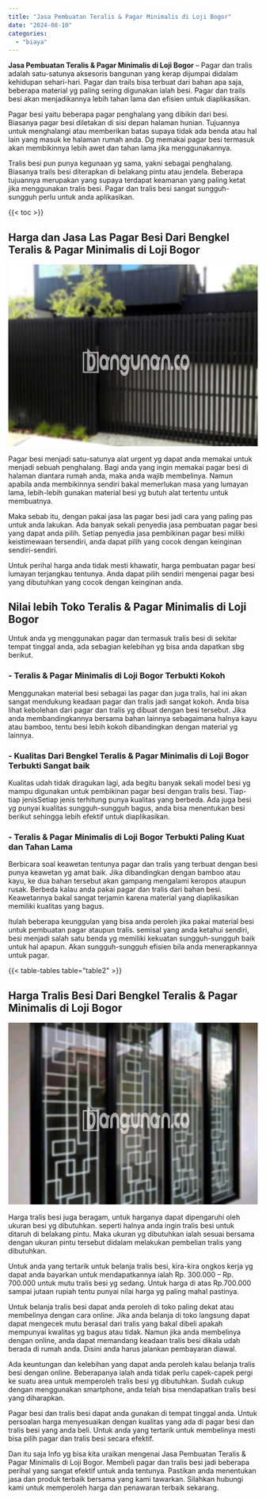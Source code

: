 ```yaml
---
title: "Jasa Pembuatan Teralis & Pagar Minimalis di Loji Bogor"
date: "2024-08-10"
categories: 
  - "biaya"
---
```


**Jasa Pembuatan Teralis & Pagar Minimalis di Loji Bogor** – Pagar dan tralis adalah satu-satunya aksesoris bangunan yang kerap dijumpai didalam kehidupan sehari-hari. Pagar dan trails bisa terbuat dari bahan apa saja, beberapa material yg paling sering digunakan ialah besi. Pagar dan trails besi akan menjadikannya lebih tahan lama dan efisien untuk diaplikasikan.

Pagar besi yaitu beberapa pagar penghalang yang dibikin dari besi. Biasanya pagar besi diletakan di sisi depan halaman hunian. Tujuannya untuk menghalangi atau memberikan batas supaya tidak ada benda atau hal lain yang masuk ke halaman rumah anda. Dg memakai pagar besi termasuk akan membikinnya lebih awet dan tahan lama jika menggunakannya.

Tralis besi pun punya kegunaan yg sama, yakni sebagai penghalang. Biasanya trails besi diterapkan di belakang pintu atau jendela. Beberapa tujuannya merupakan yang supaya terdapat keamanan yang paling ketat jika menggunakan tralis besi. Pagar dan tralis besi sangat sungguh-sungguh perlu untuk anda aplikasikan.

{{< toc >}}

## Harga dan Jasa Las Pagar Besi Dari Bengkel Teralis & Pagar Minimalis di Loji Bogor

![Jasa Pembuatan Teralis & Pagar Minimalis di Loji Bogor](/images/pagar-minimalis-murah-33.png)

Pagar besi menjadi satu-satunya alat urgent yg dapat anda memakai untuk menjadi sebuah penghalang. Bagi anda yang ingin memakai pagar besi di halaman diantara rumah anda, maka anda wajib membelinya. Namun apabila anda membikinnya sendiri bakal memerlukan masa yang lumayan lama, lebih-lebih gunakan material besi yg butuh alat tertentu untuk membuatnya.

Maka sebab itu, dengan pakai jasa las pagar besi jadi cara yang paling pas untuk anda lakukan. Ada banyak sekali penyedia jasa pembuatan pagar besi yang dapat anda pilih. Setiap penyedia jasa pembikinan pagar besi miliki keistimewaan tersendiri, anda dapat pilih yang cocok dengan keinginan sendiri-sendiri.

Untuk perihal harga anda tidak mesti khawatir, harga pembuatan pagar besi lumayan terjangkau tentunya. Anda dapat pilih sendiri mengenai pagar besi yang dibutuhkan yang cocok dengan keinginan anda.

## Nilai lebih Toko Teralis & Pagar Minimalis di Loji Bogor

Untuk anda yg menggunakan pagar dan termasuk tralis besi di sekitar tempat tinggal anda, ada sebagian kelebihan yg bisa anda dapatkan sbg berikut.

### \- Teralis & Pagar Minimalis di Loji Bogor Terbukti Kokoh

Menggunakan material besi sebagai las pagar dan juga tralis, hal ini akan sangat mendukung keadaan pagar dan tralis jadi sangat kokoh. Anda bisa lihat kebolehan dari pagar dan tralis yg dibuat dengan besi tersebut. Jika anda membandingkannya bersama bahan lainnya sebagaimana halnya kayu atau bamboo, tentu besi lebih kokoh dibandingkan dengan material yg lainnya.

### \- Kualitas Dari Bengkel Teralis & Pagar Minimalis di Loji Bogor Terbukti Sangat baik

Kualitas udah tidak diragukan lagi, ada begitu banyak sekali model besi yg mampu digunakan untuk pembikinan pagar besi dengan tralis besi. Tiap-tiap jenisSetiap jenis terhitung punya kualitas yang berbeda. Ada juga besi yg punyai kualitas sungguh-sungguh bagus, anda bisa menentukan besi berikut sehingga lebih efektif untuk diaplikasikan.

### \- Teralis & Pagar Minimalis di Loji Bogor Terbukti Paling Kuat dan Tahan Lama

Berbicara soal keawetan tentunya pagar dan tralis yang terbuat dengan besi punya keawetan yg amat baik. Jika dibandingkan dengan bamboo atau kayu, ke dua bahan tersebut akan gampang mengalami keropos ataupun rusak. Berbeda kalau anda pakai pagar dan tralis dari bahan besi. Keawetannya bakal sangat terjamin karena material yang diaplikasikan memiliki kualitas yang bagus.

Itulah beberapa keunggulan yang bisa anda peroleh jika pakai material besi untuk pembuatan pagar ataupun tralis. semisal yang anda ketahui sendiri, besi menjadi salah satu benda yg memiliki kekuatan sungguh-sungguh baik untuk hal apapun. Akan sungguh-sungguh efisien bila anda menerapkannya untuk pagar.

{{< table-tables table="table2" >}}

## Harga Tralis Besi Dari Bengkel Teralis & Pagar Minimalis di Loji Bogor

![Jasa Pembuatan Teralis & Pagar Minimalis di Loji Bogor](/images/teralis-minimalis-murah-02.png)

Harga tralis besi juga beragam, untuk harganya dapat dipengaruhi oleh ukuran besi yg dibutuhkan. seperti halnya anda ingin tralis besi untuk ditaruh di belakang pintu. Maka ukuran yg dibutuhkan ialah sesuai bersama dengan ukuran pintu tersebut didalam melakukan pembelian tralis yang dibutuhkan.

Untuk anda yang tertarik untuk belanja tralis besi, kira-kira ongkos kerja yg dapat anda bayarkan untuk mendapatkannya ialah Rp. 300.000 – Rp. 700.000 untuk mutu tralis besi yg sedang. Untuk harga di atas Rp.700.000 sampai jutaan rupiah tentu punyai nilai harga yg paling mahal pastinya.

Untuk belanja tralis besi dapat anda peroleh di toko paling dekat atau membelinya dengan cara online. Jika anda belanja di toko langsung dapat dapat mengecek mutu berasal dari tralis yang bakal dibeli apakah mempunyai kwalitas yg bagus atau tidak. Namun jika anda membelinya dengan online, anda dapat memandang keadaan tralis besi dikala udah berada di rumah anda. Disini anda harus jalankan pembayaran diawal.

Ada keuntungan dan kelebihan yang dapat anda peroleh kalau belanja tralis besi dengan online. Beberapanya ialah anda tidak perlu capek-capek pergi ke suatu area untuk memperoleh tralis besi yg dibutuhkan. Sudah cukup dengan menggunakan smartphone, anda telah bisa mendapatkan tralis besi yang diharapkan.

Pagar besi dan tralis besi dapat anda gunakan di tempat tinggal anda. Untuk persoalan harga menyesuaikan dengan kualitas yang ada di pagar besi dan tralis besi yang anda beli. Untuk anda yang tertarik untuk membelinya mesti bisa pilih pagar dan tralis besi secara efektif.

Dan itu saja Info yg bisa kita uraikan mengenai Jasa Pembuatan Teralis & Pagar Minimalis di Loji Bogor. Membeli pagar dan tralis besi jadi beberapa perihal yang sangat efektif untuk anda tentunya. Pastikan anda menentukan jasa dan produk terbaik bersama yang kami tawarkan. Silahkan hubungi kami untuk memperoleh harga dan penawaran terbaik sekarang.
